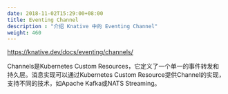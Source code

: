 ```yaml
---
date: 2018-11-02T15:29:00+08:00
title: Eventing Channel
description : "介绍 Knative 中的 Eventing Channel"
weight: 460
---
```


https://knative.dev/docs/eventing/channels/

Channels是Kubernetes Custom Resources，它定义了一个单一的事件转发和持久层。消息实现可以通过Kubernetes Custom Resource提供Channel的实现，支持不同的技术，如Apache Kafka或NATS Streaming。

